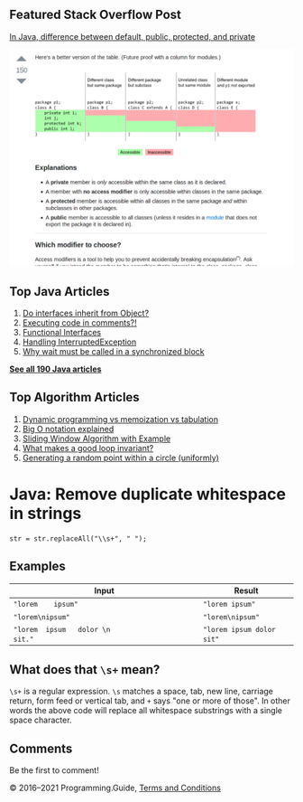 



## Featured Stack Overflow Post

[In Java, difference between default, public, protected, and private](https://stackoverflow.com/a/33627846/276052)

[<img src="../images/so-featured-33627846.png" alt="StackOverflow screenshot thumbnail" class="screenshot" />](https://stackoverflow.com/a/33627846/276052)



## Top Java Articles

1.  [Do interfaces inherit from Object?](do-interfaces-inherit-from-object.html)
2.  [Executing code in comments?!](executing-code-in-comments.html)
3.  [Functional Interfaces](functional-interfaces.html)
4.  [Handling InterruptedException](handling-interrupted-exceptions.html)
5.  [Why wait must be called in a synchronized block](why-wait-must-be-in-synchronized.html)

[**See all 190 Java articles**](index.html)

## Top Algorithm Articles

1.  [Dynamic programming vs memoization vs tabulation](../dynamic-programming-vs-memoization-vs-tabulation.html)
2.  [Big O notation explained](../big-o-notation-explained.html)
3.  [Sliding Window Algorithm with Example](../sliding-window-example.html)
4.  [What makes a good loop invariant?](../what-makes-a-good-loop-invariant.html)
5.  [Generating a random point within a circle (uniformly)](../random-point-within-circle.html)

# Java: Remove duplicate whitespace in strings

    str = str.replaceAll("\\s+", " ");

## Examples

<table><thead><tr class="header"><th>Input</th><th>Result</th></tr></thead><tbody><tr class="odd"><td><code>"lorem    ipsum"</code></td><td><code>"lorem ipsum"</code></td></tr><tr class="even"><td><code>"lorem\nipsum"</code></td><td><code>"lorem\nipsum"</code></td></tr><tr class="odd"><td><code>"lorem  ipsum   dolor \n                     sit."</code></td><td><code>"lorem ipsum dolor sit"</code></td></tr></tbody></table>

## What does that `\s+` mean?

`\s+` is a regular expression. `\s` matches a space, tab, new line, carriage return, form feed or vertical tab, and `+` says "one or more of those". In other words the above code will replace all whitespace substrings with a single space character.

## Comments

Be the first to comment!

© 2016–2021 Programming.Guide, [Terms and Conditions](../terms-and-conditions.html)
